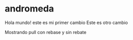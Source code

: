 # andromeda
Hola mundo! este es mi primer cambio
Este es otro cambio

Mostrando pull con rebase y sin rebate
